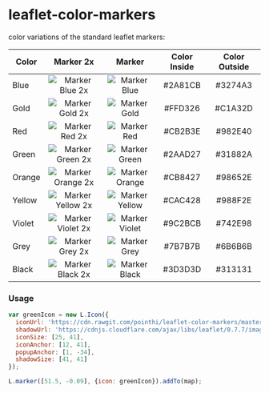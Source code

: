 leaflet-color-markers
=====================

color variations of the standard leaflet markers:

| Color | Marker 2x  | Marker  | Color Inside | Color Outside |
| ------------- |:-------------:|:-----:|:-----:|:-----:|
| Blue | ![Marker Blue 2x](https://raw.githubusercontent.com/pointhi/leaflet-color-markers/master/img/marker-icon-2x-blue.png) | ![Marker Blue](https://raw.githubusercontent.com/pointhi/leaflet-color-markers/master/img/marker-icon-blue.png) | #2A81CB | #3274A3 |
| Gold | ![Marker Gold 2x](https://raw.githubusercontent.com/pointhi/leaflet-color-markers/master/img/marker-icon-2x-gold.png) | ![Marker Gold](https://raw.githubusercontent.com/pointhi/leaflet-color-markers/master/img/marker-icon-gold.png) | #FFD326 | #C1A32D |
| Red | ![Marker Red 2x](https://raw.githubusercontent.com/pointhi/leaflet-color-markers/master/img/marker-icon-2x-red.png) | ![Marker Red](https://raw.githubusercontent.com/pointhi/leaflet-color-markers/master/img/marker-icon-red.png) | #CB2B3E | #982E40 |
| Green | ![Marker Green 2x](https://raw.githubusercontent.com/pointhi/leaflet-color-markers/master/img/marker-icon-2x-green.png) | ![Marker Green](https://raw.githubusercontent.com/pointhi/leaflet-color-markers/master/img/marker-icon-green.png) | #2AAD27 | #31882A |
| Orange | ![Marker Orange 2x](https://raw.githubusercontent.com/pointhi/leaflet-color-markers/master/img/marker-icon-2x-orange.png) | ![Marker Orange](https://raw.githubusercontent.com/pointhi/leaflet-color-markers/master/img/marker-icon-orange.png) | #CB8427 | #98652E |
| Yellow | ![Marker Yellow 2x](https://raw.githubusercontent.com/pointhi/leaflet-color-markers/master/img/marker-icon-2x-yellow.png) | ![Marker Yellow](https://raw.githubusercontent.com/pointhi/leaflet-color-markers/master/img/marker-icon-yellow.png) | #CAC428 | #988F2E |
| Violet | ![Marker Violet 2x](https://raw.githubusercontent.com/pointhi/leaflet-color-markers/master/img/marker-icon-2x-violet.png) | ![Marker Violet](https://raw.githubusercontent.com/pointhi/leaflet-color-markers/master/img/marker-icon-violet.png) | #9C2BCB | #742E98 |
| Grey | ![Marker Grey 2x](https://raw.githubusercontent.com/pointhi/leaflet-color-markers/master/img/marker-icon-2x-grey.png) | ![Marker Grey](https://raw.githubusercontent.com/pointhi/leaflet-color-markers/master/img/marker-icon-grey.png) | #7B7B7B | #6B6B6B |
| Black | ![Marker Black 2x](https://raw.githubusercontent.com/pointhi/leaflet-color-markers/master/img/marker-icon-2x-black.png) | ![Marker Black](https://raw.githubusercontent.com/pointhi/leaflet-color-markers/master/img/marker-icon-black.png) | #3D3D3D | #313131 |

### Usage
```javascript
var greenIcon = new L.Icon({
  iconUrl: 'https://cdn.rawgit.com/pointhi/leaflet-color-markers/master/img/marker-icon-2x-green.png',
  shadowUrl: 'https://cdnjs.cloudflare.com/ajax/libs/leaflet/0.7.7/images/marker-shadow.png',
  iconSize: [25, 41],
  iconAnchor: [12, 41],
  popupAnchor: [1, -34],
  shadowSize: [41, 41]
});

L.marker([51.5, -0.09], {icon: greenIcon}).addTo(map);
```
